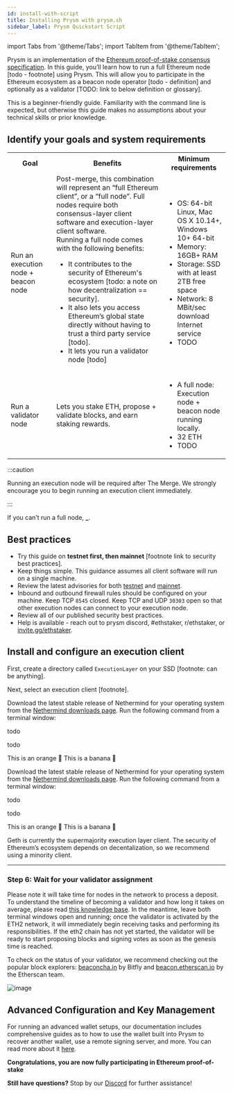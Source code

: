 ```yaml
---
id: install-with-script
title: Installing Prysm with prysm.sh
sidebar_label: Prysm Quickstart Script
---
```


import Tabs from '@theme/Tabs';
import TabItem from '@theme/TabItem';

<!-- import styles from './styles.module.css'; -->

Prysm is an implementation of the [Ethereum proof-of-stake consensus specification](https://github.com/ethereum/consensus-specs). In this guide, you’ll learn how to run a full Ethereum node [todo - footnote] using Prysm. This will allow you to participate in the Ethereum ecosystem as a beacon node operator [todo - definition] and optionally as a validator [TODO: link to below definition or glossary].

This is a beginner-friendly guide. Familiarity with the command line is expected, but otherwise this guide makes no assumptions about your technical skills or prior knowledge.

## Identify your goals and system requirements

<table>
    <tr>
        <th>Goal</th>
        <th>Benefits</th>
        <th>Minimum requirements</th>
    </tr>
    <tr>
      <td>Run an execution node + beacon node</td>
      <td>
      Post-merge, this combination will represent an “full Ethereum client”, or a “full node”. Full nodes require both consensus-layer client software and execution-layer client software. <br />
      Running a full node comes with the following benefits:
      <ul> 
        <li>It contributes to the security of Ethereum's ecosystem [todo: a note on how decentralization == security].</li>    
        <li>It also lets you access Ethereum’s global state directly without having to trust a third party service [todo].</li> 
        <li>It lets you run a validator node [todo]</li> 
      </ul> 
      </td>
      <td>
        <ul> 
          <li>OS: 64-bit Linux, Mac OS X 10.14+, Windows 10+ 64-bit</li>    
          <li>Memory: 16GB+ RAM</li> 
          <li>Storage: SSD with at least 2TB free space</li> 
          <li>Network: 8 MBit/sec download Internet service</li> 
          <li>TODO</li> 
        </ul> 
      </td>
    </tr>
    <tr>
        <td>Run a validator node</td>
        <td>
        Lets you stake ETH, propose + validate blocks, and earn staking rewards.
        </td>
        <td>
          <ul> 
            <li>A full node: Execution node + beacon node running locally.</li>    
            <li>32 ETH</li> 
            <li>TODO</li> 
          </ul> 
        </td>
</table>

:::caution

Running an execution node will be required after The Merge. We strongly encourage you to begin running an execution client immediately.

:::

If you can’t run a full node, ********\_********.

## Best practices

- Try this guide on **testnet first, then mainnet** [footnote link to security best practices].
- Keep things simple. This guidance assumes all client software will run on a single machine.
- Review the latest advisories for both [testnet](https://prater.launchpad.ethereum.org/en/overview) and [mainnet](https://launchpad.ethereum.org/en/).
- Inbound and outbound firewall rules should be configured on your machine. Keep TCP `8545` closed. Keep TCP and UDP `30303` open so that other execution nodes can connect to your execution node.
- Review all of our published security best practices.
- Help is available - reach out to prysm discord, #ethstaker, r/ethstaker, or [invite.gg/ethstaker](http://invite.gg/ethstaker).

## Install and configure an execution client

First, create a directory called `ExecutionLayer` on your SSD [footnote: can be anything].

Next, select an execution client [footnote].

<Tabs groupId="execution-clients">
  <TabItem value="Nethermind" label="Nethermind" default>
    <p>
    Download the latest stable release of Nethermind for your operating system from the <a href='https://downloads.nethermind.io/'>Nethermind downloads page</a>. Run the following command from a terminal window:
    </p>  
    <Tabs groupId="networks">
      <TabItem value="Mainnet" label="Mainnet" default>
        <p>todo</p>
      </TabItem>
      <TabItem value="Testnet" label="Testnet">
        <p>todo</p>
      </TabItem>
    </Tabs>
  </TabItem>
  <TabItem value="Besu" label="Besu">
    This is an orange 🍊
  </TabItem>
  <TabItem value="Geth" label="Geth">
    This is a banana 🍌
  </TabItem>
</Tabs>


<Tabs groupId="execution-clients">
  <TabItem value="Nethermind" label="Nethermind" default>
    <p>
    Download the latest stable release of Nethermind for your operating system from the <a href='https://downloads.nethermind.io/'>Nethermind downloads page</a>. Run the following command from a terminal window:
    </p>  
    <Tabs groupId="networks">
      <TabItem value="Mainnet" label="Mainnet" default>
        <p>todo</p>
      </TabItem>
      <TabItem value="Testnet" label="Testnet">
        <p>todo</p>
      </TabItem>
    </Tabs>
  </TabItem>
  <TabItem value="Besu" label="Besu">
    This is an orange 🍊
  </TabItem>
  <TabItem value="Geth" label="Geth">
    This is a banana 🍌
  </TabItem>
</Tabs>



Geth is currently the supermajority execution layer client. The security of Ethereum’s ecosystem depends on decentalization, so we recommend using a minority client.




-----------

### Step 6: Wait for your validator assignment

Please note it will take time for nodes in the network to process a deposit. To understand the timeline of becoming a validator and how long it takes on average, please read [this knowledge base](https://kb.beaconcha.in/ethereum-2.0-depositing). In the meantime, leave both terminal windows open and running; once the validator is activated by the ETH2 network, it will immediately begin receiving tasks and performing its responsibilities. If the eth2 chain has not yet started, the validator will be ready to start proposing blocks and signing votes as soon as the genesis time is reached.

To check on the status of your validator, we recommend checking out the popular block explorers: [beaconcha.in](https://beaconcha.in) by Bitfly and [beacon.etherscan.io](https://beacon.etherscan.io) by the Etherscan team.

![image](https://i.imgur.com/CDNc6Ft.png)

## Advanced Configuration and Key Management

For running an advanced wallet setups, our documentation includes comprehensive guides as to how to use the wallet built into Prysm to recover another wallet, use a remote signing server, and more. You can read more about it [here](https://docs.prylabs.network/docs/wallet/introduction).

**Congratulations, you are now fully participating in Ethereum proof-of-stake**

**Still have questions?** Stop by our [Discord](https://discord.gg/prysmaticlabs) for further assistance!
